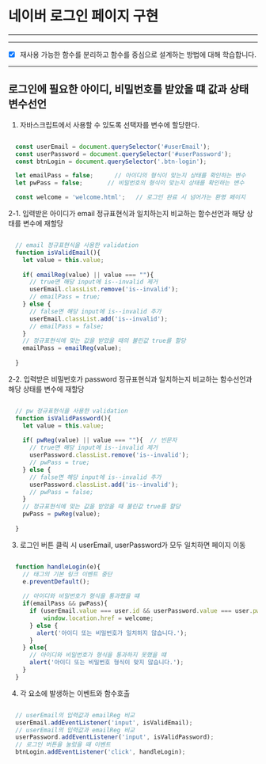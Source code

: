 # 네이버 로그인 페이지 구현

---

<!-- 로그인과 비밀번호를 정확히 입력했을 때 welcome 페이지로 넘어갈 수 있도록 코드 로직을 작성합니다. -->


---
- [x] 재사용 가능한 함수를 분리하고 함수를 중심으로 설계하는 방법에 대해 학습합니다.

---

## 로그인에 필요한 아이디, 비밀번호를 받았을 떄 값과 상태 변수선언
1. 자바스크립트에서 사용할 수 있도록 선택자를 변수에 할당한다.
```javascript

  const userEmail = document.querySelector('#userEmail');
  const userPassword = document.querySelector('#userPassword');
  const btnLogin = document.querySelector('.btn-login');

  let emailPass = false;      // 아이디의 형식이 맞는지 상태를 확인하는 변수
  let pwPass = false;       // 비밀번호의 형식이 맞는지 상태를 확인하는 변수

  const welcome = 'welcome.html';   // 로그인 완료 시 넘어가는 환영 페이지

```


2-1. 입력받은 아이디가 email 정규표현식과 일치하는지 비교하는 함수선언과 해당 상태를 변수에 재할당

```javascript

  // email 정규표현식을 사용한 validation
  function isValidEmail(){
    let value = this.value;
    
    if( emailReg(value) || value === ""){
      // true면 해당 input에 is--invalid 제거
      userEmail.classList.remove('is--invalid');
      // emailPass = true;
    } else {
      // false면 해당 input에 is--invalid 추가
      userEmail.classList.add('is--invalid');
      // emailPass = false;
    }
    // 정규표현식에 맞는 값을 받았을 때의 불린값 true를 할당
    emailPass = emailReg(value);
    
  }

```



2-2. 입력받은 비밀번호가 password 정규표현식과 일치하는지 비교하는 함수선언과 해당 상태를 변수에 재할당

```javascript

  // pw 정규표현식을 사용한 validation
  function isValidPassword(){
    let value = this.value;
    
    if( pwReg(value) || value === ""){  // 빈문자 
      // true면 해당 input에 is--invalid 제거
      userPassword.classList.remove('is--invalid');
      // pwPass = true;
    } else {
      // false면 해당 input에 is--invalid 추가
      userPassword.classList.add('is--invalid');
      // pwPass = false;
    }
    // 정규표현식에 맞는 값을 받았을 때 불린값 true를 할당
    pwPass = pwReg(value);
    
  }

```



3. 로그인 버튼 클릭 시 userEmail, userPassword가 모두 일치하면 페이지 이동

```javascript

  function handleLogin(e){
    // 태그의 기본 링크 이벤트 중단
    e.preventDefault();
    
    // 아이디와 비밀번호가 형식을 통과했을 떄 
    if(emailPass && pwPass){
      if (userEmail.value === user.id && userPassword.value === user.pw){
          window.location.href = welcome;
      } else {
        alert('아이디 또는 비밀번호가 일치하지 않습니다.');
      }
    } else{
      // 아이디와 비밀번호가 형식을 통과하지 못했을 떄 
      alert('아이디 또는 비밀번호 형식이 맞지 않습니다.');
    }
  }

```


4. 각 요소에 발생하는 이벤트와 함수호출

```javascript

  // userEmail의 입력값과 emailReg 비교
  userEmail.addEventListener('input', isValidEmail);
  // userEmail의 입력값과 emailReg 비교
  userPassword.addEventListener('input', isValidPassword);
  // 로그인 버튼을 눌렀을 떄 이벤트
  btnLogin.addEventListener('click', handleLogin);

```